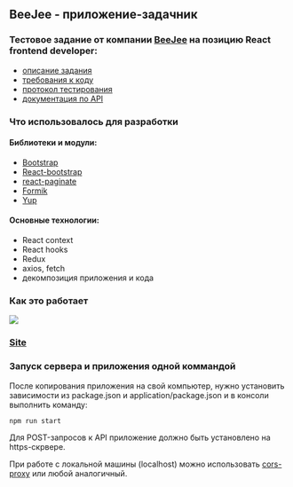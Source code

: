 ## BeeJee - приложение-задачник

### Тестовое задание от компании [BeeJee](https://beejee.ru/) на позицию React frontend developer:

- [описание задания](https://github.com/sxidsvit/react-beejee/tree/main/supplement/task.md)
- [требования к коду](https://github.com/sxidsvit/react-beejee/tree/main/supplement/codedemands.md)
- [протокол тестирования](https://github.com/sxidsvit/react-beejee/tree/main/supplement/testprotocol.md)
- [документация по API](https://uxcandy.com/~shapoval/test-task-backend/docs/v2.html)

### Что использовалось для разработки

#### Библиотеки и модули:

- [Bootstrap](https://getbootstrap.com/)
- [React-bootstrap](https://react-bootstrap.github.io/)
- [react-paginate](https://www.npmjs.com/package/react-paginate)
- [Formik](https://formik.org/)
- [Yup](https://github.com/jquense/yup#stringemailmessage-string--function-schema)

#### Основные технологии:

- React context
- React hooks
- Redux
- axios, fetch
- декомпозиция приложения и кода

### Как это работает

![](./supplement/demo.gif)

### [Site](https://asp-beejee.web.app/ 'Right click to open site in separate window')

### Запуск сервера и приложения одной коммандой

После копирования приложения на свой компьютер, нужно установить зависимости из package.json и
application/package.json и в консоли выполнить команду:

```js
npm run start
```

Для POST-запросов к API приложение должно быть установлено на https-скрвере.

При работе с локальной машины (localhost) можно использовать [cors-proxy](https://cors-anywhere.herokuapp.com/corsdemo) или любой аналогичный.
